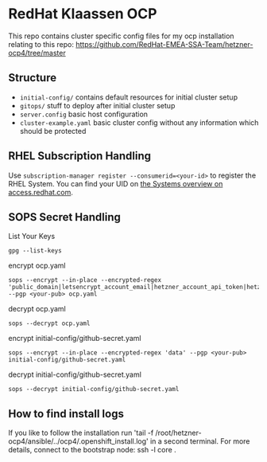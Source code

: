 # RedHat Klaassen OCP

This repo contains cluster specific config files for my ocp installation relating to this repo: https://github.com/RedHat-EMEA-SSA-Team/hetzner-ocp4/tree/master

## Structure

* `initial-config/` contains default resources for initial cluster setup
* `gitops/` stuff to deploy after initial cluster setup
* `server.config` basic host configuration
* `cluster-example.yaml` basic cluster config without any information which should be protected

## RHEL Subscription Handling

Use `subscription-manager register --consumerid=<your-id>` to register the RHEL System. You can find your UID on [the Systems overview on access.redhat.com](https://access.redhat.com/management/systems).

## SOPS Secret Handling

List Your Keys
```
gpg --list-keys
```

encrypt ocp.yaml
```
sops --encrypt --in-place --encrypted-regex 'public_domain|letsencrypt_account_email|hetzner_account_api_token|hetzner_zone|auth_htpasswd|image_pull_secret' --pgp <your-pub> ocp.yaml
```

decrypt ocp.yaml
```
sops --decrypt ocp.yaml
```

encrypt initial-config/github-secret.yaml
```
sops --encrypt --in-place --encrypted-regex 'data' --pgp <your-pub> initial-config/github-secret.yaml
```

decrypt initial-config/github-secret.yaml
```
sops --decrypt initial-config/github-secret.yaml
```

## How to find install logs

If you like to follow the installation run 'tail -f  /root/hetzner-ocp4/ansible/../ocp4/.openshift_install.log' in a second terminal. For more details, connect to the bootstrap node: ssh -l core <ip-address>.
